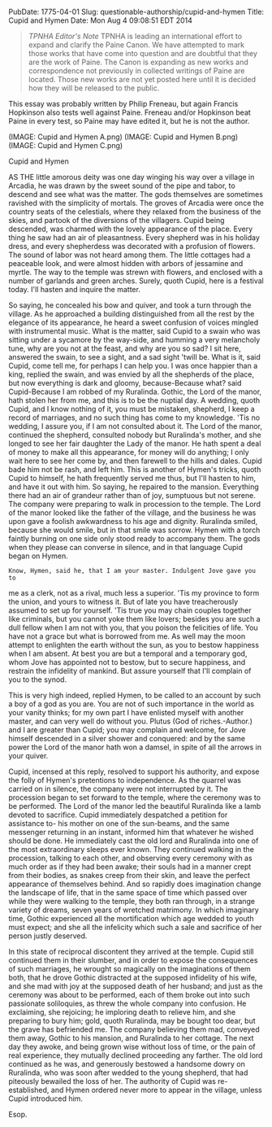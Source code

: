 PubDate: 1775-04-01
Slug: questionable-authorship/cupid-and-hymen
Title: Cupid and Hymen
Date: Mon Aug  4 09:08:51 EDT 2014


> *TPNHA Editor's Note*
> TPNHA is leading an international effort to expand and clarify the
> Paine Canon. We have attempted to mark those works that have come into
> question and are doubtful that they are the work of Paine. The Canon
> is expanding as new works and correspondence not previously in
> collected writings of Paine are located. Those new works are not yet
> posted here until it is decided how they will be released to the
> public.


   This essay was probably written by Philip Freneau, but again Francis Hopkinson also tests well against Paine. 
   Freneau and/or Hopkinson beat Paine in every test, so Paine may have edited it, but he is not the author.
   
   (IMAGE: Cupid and Hymen A.png)  (IMAGE: Cupid and Hymen B.png)  (IMAGE: Cupid and Hymen C.png)

   Cupid and Hymen

   AS THE little amorous deity was one day winging his way over a village in
   Arcadia, he was drawn by the sweet sound of the pipe and tabor, to descend
   and see what was the matter. The gods themselves are sometimes ravished
   with the simplicity of mortals. The groves of Arcadia were once the
   country seats of the celestials, where they relaxed from the business of
   the skies, and partook of the diversions of the villagers. Cupid being
   descended, was charmed with the lovely appearance of the place. Every
   thing he saw had an air of pleasantness. Every shepherd was in his holiday
   dress, and every shepherdess was decorated with a profusion of flowers.
   The sound of labor was not heard among them. The little cottages had a
   peaceable look, and were almost hidden with arbors of jessamine and
   myrtle. The way to the temple was strewn with flowers, and enclosed with a
   number of garlands and green arches. Surely, quoth Cupid, here is a
   festival today. I'll hasten and inquire the matter.

   So saying, he concealed his bow and quiver, and took a turn through the
   village. As he approached a building distinguished from all the rest by
   the elegance of its appearance, he heard a sweet confusion of voices
   mingled with instrumental music. What is the matter, said Cupid to a swain
   who was sitting under a sycamore by the way-side, and humming a very
   melancholy tune, why are you not at the feast, and why are you so sad? I
   sit here, answered the swain, to see a sight, and a sad sight 'twill be.
   What is it, said Cupid, come tell me, for perhaps I can help you. I was
   once happier than a king, replied the swain, and was envied by all the
   shepherds of the place, but now everything is dark and gloomy,
   because-Because what? said Cupid-Because I am robbed of my Ruralinda.
   Gothic, the Lord of the manor, hath stolen her from me, and this is to be
   the nuptial day. A wedding, quoth Cupid, and I know nothing of it, you
   must be mistaken, shepherd, I keep a record of marriages, and no such
   thing has come to my knowledge. 'Tis no wedding, I assure you, if I am not
   consulted about it. The Lord of the manor, continued the shepherd,
   consulted nobody but Ruralinda's mother, and she longed to see her fair
   daughter the Lady of the manor. He hath spent a deal of money to make all
   this appearance, for money will do anything; I only wait here to see her
   come by, and then farewell to the hills and dales. Cupid bade him not be
   rash, and left him. This is another of Hymen's tricks, quoth Cupid to
   himself, he hath frequently served me thus, but I'll hasten to him, and
   have it out with him. So saying, he repaired to the mansion. Everything
   there had an air of grandeur rather than of joy, sumptuous but not serene.
   The company were preparing to walk in procession to the temple. The Lord
   of the manor looked like the father of the village, and the business he
   was upon gave a foolish awkwardness to his age and dignity. Ruralinda
   smiled, because she would smile, but in that smile was sorrow. Hymen with
   a torch faintly burning on one side only stood ready to accompany them.
   The gods when they please can converse in silence, and in that language
   Cupid began on Hymen.

    Know, Hymen, said he, that I am your master. Indulgent Jove gave you to
   me as a clerk, not as a rival, much less a superior. 'Tis my province to
   form the union, and yours to witness it. But of late you have
   treacherously assumed to set up for yourself. 'Tis true you may chain
   couples together like criminals, but you cannot yoke them like lovers;
   besides you are such a dull fellow when I am not with you, that you poison
   the felicities of life. You have not a grace but what is borrowed from me.
   As well may the moon attempt to enlighten the earth without the sun, as
   you to bestow happiness when I am absent. At best you are but a temporal
   and a temporary god, whom Jove has appointed not to bestow, but to secure
   happiness, and restrain the infidelity of mankind. But assure yourself
   that I'll complain of you to the synod.

   This is very high indeed, replied Hymen, to be called to an account by
   such a boy of a god as you are. You are not of such importance in the
   world as your vanity thinks; for my own part I have enlisted myself with
   another master, and can very well do without you. Plutus (God of
   riches.-Author.) and I are greater than Cupid; you may complain and
   welcome, for Jove himself descended in a silver shower and conquered: and
   by the same power the Lord of the manor hath won a damsel, in spite of all
   the arrows in your quiver.

   Cupid, incensed at this reply, resolved to support his authority, and
   expose the folly of Hymen's pretentions to independence. As the quarrel
   was carried on in silence, the company were not interrupted by it. The
   procession began to set forward to the temple, where the ceremony was to
   be performed. The Lord of the manor led the beautiful Ruralinda like a
   lamb devoted to sacrifice. Cupid immediately despatched a petition for
   assistance to- his mother on one of the sun-beams, and the same messenger
   returning in an instant, informed him that whatever he wished should be
   done. He immediately cast the old lord and Ruralinda into one of the most
   extraordinary sleeps ever known. They continued walking in the procession,
   talking to each other, and observing every ceremony with as much order as
   if they had been awake; their souls had in a manner crept from their
   bodies, as snakes creep from their skin, and leave the perfect appearance
   of themselves behind. And so rapidly does imagination change the landscape
   of life, that in the same space of time which passed over while they were
   walking to the temple, they both ran through, in a strange variety of
   dreams, seven years of wretched matrimony. In which imaginary time, Gothic
   experienced all the mortification which age wedded to youth must expect;
   and she all the infelicity which such a sale and sacrifice of her person
   justly deserved.

   In this state of reciprocal discontent they arrived at the temple. Cupid
   still continued them in their slumber, and in order to expose the
   consequences of such marriages, he wrought so magically on the
   imaginations of them both, that he drove Gothic distracted at the supposed
   infidelity of his wife, and she mad with joy at the supposed death of her
   husband; and just as the ceremony was about to be performed, each of them
   broke out into such passionate soliloquies, as threw the whole company
   into confusion. He exclaiming, she rejoicing; he imploring death to
   relieve him, and she preparing to bury him; gold, quoth Ruralinda, may be
   bought too dear, but the grave has befriended me. The company believing
   them mad, conveyed them away, Gothic to his mansion, and Ruralinda to her
   cottage. The next day they awoke, and being grown wise without loss of
   time, or the pain of real experience, they mutually declined proceeding
   any farther. The old lord continued as he was, and generously bestowed a
   handsome dowry on Ruralinda, who was soon after wedded to the young
   shepherd, that had piteously bewailed the loss of her. The authority of
   Cupid was re-established, and Hymen ordered never more to appear in the
   village, unless Cupid introduced him.

   Esop.




